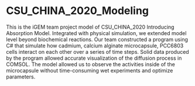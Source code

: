 # CSU_CHINA_2020_Modeling
This is the iGEM team project model of CSU_CHINA_2020
Introducing Absorption Model. 
Integrated with physical simulation, we extended model level beyond biochemical reactions. Our team constructed a program using C# that simulate how cadmium, calcium alginate microcapsule, PCC6803 cells interact on each other over a series of time steps. Solid data produced by the program allowed accurate visualization of the diffusion process in COMSOL. The model allowed us to observe the activities inside of the microcapsule without time-consuming wet experiments and optimize parameters.
